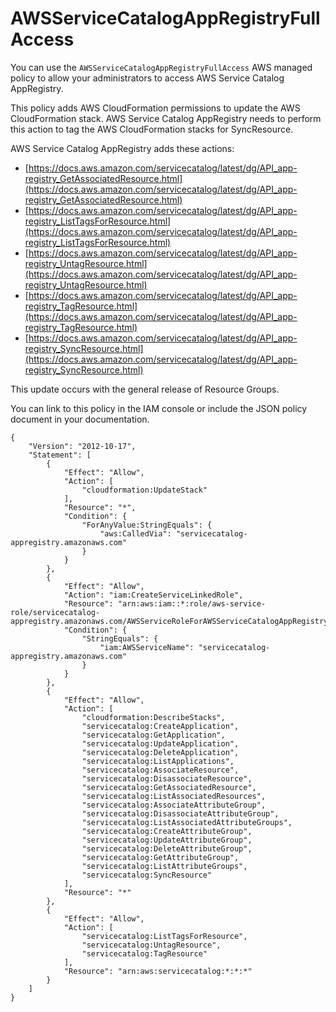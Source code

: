 # AWSServiceCatalogAppRegistryFullAccess<a name="full"></a>

You can use the `AWSServiceCatalogAppRegistryFullAccess` AWS managed policy to allow your administrators to access AWS Service Catalog AppRegistry\.

This policy adds AWS CloudFormation permissions to update the AWS CloudFormation stack\. AWS Service Catalog AppRegistry needs to perform this action to tag the AWS CloudFormation stacks for SyncResource\.

 AWS Service Catalog AppRegistry adds these actions:
+ [https://docs.aws.amazon.com/servicecatalog/latest/dg/API_app-registry_GetAssociatedResource.html](https://docs.aws.amazon.com/servicecatalog/latest/dg/API_app-registry_GetAssociatedResource.html)
+ [https://docs.aws.amazon.com/servicecatalog/latest/dg/API_app-registry_ListTagsForResource.html](https://docs.aws.amazon.com/servicecatalog/latest/dg/API_app-registry_ListTagsForResource.html)
+ [https://docs.aws.amazon.com/servicecatalog/latest/dg/API_app-registry_UntagResource.html](https://docs.aws.amazon.com/servicecatalog/latest/dg/API_app-registry_UntagResource.html)
+ [https://docs.aws.amazon.com/servicecatalog/latest/dg/API_app-registry_TagResource.html](https://docs.aws.amazon.com/servicecatalog/latest/dg/API_app-registry_TagResource.html)
+ [https://docs.aws.amazon.com/servicecatalog/latest/dg/API_app-registry_SyncResource.html](https://docs.aws.amazon.com/servicecatalog/latest/dg/API_app-registry_SyncResource.html)

This update occurs with the general release of Resource Groups\.

You can link to this policy in the IAM console or include the JSON policy document in your documentation\.

```
{
    "Version": "2012-10-17",
    "Statement": [
        {
            "Effect": "Allow",
            "Action": [
                "cloudformation:UpdateStack"
            ],
            "Resource": "*",
            "Condition": {
                "ForAnyValue:StringEquals": {
                    "aws:CalledVia": "servicecatalog-appregistry.amazonaws.com"
                }
            }
        },
        {
            "Effect": "Allow",
            "Action": "iam:CreateServiceLinkedRole",
            "Resource": "arn:aws:iam::*:role/aws-service-role/servicecatalog-appregistry.amazonaws.com/AWSServiceRoleForAWSServiceCatalogAppRegistry*",
            "Condition": {
                "StringEquals": {
                    "iam:AWSServiceName": "servicecatalog-appregistry.amazonaws.com"
                }
            }
        },
        {
            "Effect": "Allow",
            "Action": [
                "cloudformation:DescribeStacks",
                "servicecatalog:CreateApplication",
                "servicecatalog:GetApplication",
                "servicecatalog:UpdateApplication",
                "servicecatalog:DeleteApplication",
                "servicecatalog:ListApplications",
                "servicecatalog:AssociateResource",
                "servicecatalog:DisassociateResource",
                "servicecatalog:GetAssociatedResource",
                "servicecatalog:ListAssociatedResources",
                "servicecatalog:AssociateAttributeGroup",
                "servicecatalog:DisassociateAttributeGroup",
                "servicecatalog:ListAssociatedAttributeGroups",
                "servicecatalog:CreateAttributeGroup",
                "servicecatalog:UpdateAttributeGroup",
                "servicecatalog:DeleteAttributeGroup",
                "servicecatalog:GetAttributeGroup",
                "servicecatalog:ListAttributeGroups",
                "servicecatalog:SyncResource"
            ],
            "Resource": "*"
        },
        {
            "Effect": "Allow",
            "Action": [
                "servicecatalog:ListTagsForResource",
                "servicecatalog:UntagResource",
                "servicecatalog:TagResource"
            ],
            "Resource": "arn:aws:servicecatalog:*:*:*"
        }
    ]
}
```